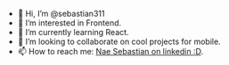 - 👋 Hi, I’m @sebastian311
- 👀 I’m interested in Frontend.
- 🌱 I’m currently learning React.
- 💞️ I’m looking to collaborate on cool projects for mobile.
- 📫 How to reach me: [Nae Sebastian on linkedin :D](https://www.linkedin.com/in/sebastian-nae/).

